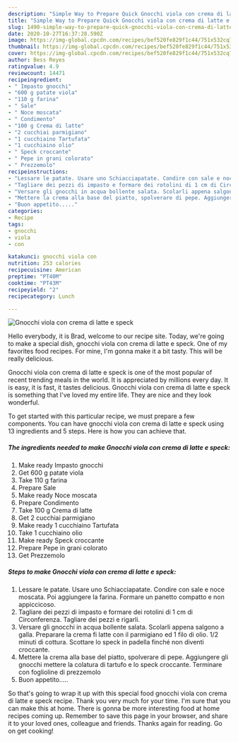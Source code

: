 ```yaml
---
description: "Simple Way to Prepare Quick Gnocchi viola con crema di latte e speck"
title: "Simple Way to Prepare Quick Gnocchi viola con crema di latte e speck"
slug: 1490-simple-way-to-prepare-quick-gnocchi-viola-con-crema-di-latte-e-speck
date: 2020-10-27T16:37:28.590Z
image: https://img-global.cpcdn.com/recipes/bef520fe829f1c44/751x532cq70/gnocchi-viola-con-crema-di-latte-e-speck-recipe-main-photo.jpg
thumbnail: https://img-global.cpcdn.com/recipes/bef520fe829f1c44/751x532cq70/gnocchi-viola-con-crema-di-latte-e-speck-recipe-main-photo.jpg
cover: https://img-global.cpcdn.com/recipes/bef520fe829f1c44/751x532cq70/gnocchi-viola-con-crema-di-latte-e-speck-recipe-main-photo.jpg
author: Bess Reyes
ratingvalue: 4.9
reviewcount: 14471
recipeingredient:
- " Impasto gnocchi"
- "600 g patate viola"
- "110 g farina"
- " Sale"
- " Noce moscata"
- " Condimento"
- "100 g Crema di latte"
- "2 cucchiai parmigiano"
- "1 cucchiaino Tartufata"
- "1 cucchiaino olio"
- " Speck croccante"
- " Pepe in grani colorato"
- " Prezzemolo"
recipeinstructions:
- "Lessare le patate. Usare uno Schiacciapatate. Condire con sale e noce moscata. Poi aggiungere la farina. Formare un panetto compatto e non appiccicoso."
- "Tagliare dei pezzi di impasto e formare dei rotolini di 1 cm di Circonferenza. Tagliare dei pezzi e rigarli."
- "Versare gli gnocchi in acqua bollente salata. Scolarli appena salgono a galla. Preparare la crema fi latte con il parmigiano ed 1 filo di olio. 1/2 minuti di cottura. Scottare lo speck in padella finché non diventi croccante."
- "Mettere la crema alla base del piatto, spolverare di pepe. Aggiungere gli gnocchi mettere la colatura di tartufo e lo speck croccante. Terminare con foglioline di prezzemolo"
- "Buon appetito....."
categories:
- Recipe
tags:
- gnocchi
- viola
- con

katakunci: gnocchi viola con 
nutrition: 253 calories
recipecuisine: American
preptime: "PT40M"
cooktime: "PT43M"
recipeyield: "2"
recipecategory: Lunch

---
```



![Gnocchi viola con crema di latte e speck](https://img-global.cpcdn.com/recipes/bef520fe829f1c44/751x532cq70/gnocchi-viola-con-crema-di-latte-e-speck-recipe-main-photo.jpg)

Hello everybody, it is Brad, welcome to our recipe site. Today, we're going to make a special dish, gnocchi viola con crema di latte e speck. One of my favorites food recipes. For mine, I'm gonna make it a bit tasty. This will be really delicious.



Gnocchi viola con crema di latte e speck is one of the most popular of recent trending meals in the world. It is appreciated by millions every day. It is easy, it is fast, it tastes delicious. Gnocchi viola con crema di latte e speck is something that I've loved my entire life. They are nice and they look wonderful.


To get started with this particular recipe, we must prepare a few components. You can have gnocchi viola con crema di latte e speck using 13 ingredients and 5 steps. Here is how you can achieve that.

<!--inarticleads1-->

##### The ingredients needed to make Gnocchi viola con crema di latte e speck:

1. Make ready  Impasto gnocchi
1. Get 600 g patate viola
1. Take 110 g farina
1. Prepare  Sale
1. Make ready  Noce moscata
1. Prepare  Condimento
1. Take 100 g Crema di latte
1. Get 2 cucchiai parmigiano
1. Make ready 1 cucchiaino Tartufata
1. Take 1 cucchiaino olio
1. Make ready  Speck croccante
1. Prepare  Pepe in grani colorato
1. Get  Prezzemolo




<!--inarticleads2-->

##### Steps to make Gnocchi viola con crema di latte e speck:

1. Lessare le patate. Usare uno Schiacciapatate. Condire con sale e noce moscata. Poi aggiungere la farina. Formare un panetto compatto e non appiccicoso.
1. Tagliare dei pezzi di impasto e formare dei rotolini di 1 cm di Circonferenza. Tagliare dei pezzi e rigarli.
1. Versare gli gnocchi in acqua bollente salata. Scolarli appena salgono a galla. Preparare la crema fi latte con il parmigiano ed 1 filo di olio. 1/2 minuti di cottura. Scottare lo speck in padella finché non diventi croccante.
1. Mettere la crema alla base del piatto, spolverare di pepe. Aggiungere gli gnocchi mettere la colatura di tartufo e lo speck croccante. Terminare con foglioline di prezzemolo
1. Buon appetito.....




So that's going to wrap it up with this special food gnocchi viola con crema di latte e speck recipe. Thank you very much for your time. I'm sure that you can make this at home. There is gonna be more interesting food at home recipes coming up. Remember to save this page in your browser, and share it to your loved ones, colleague and friends. Thanks again for reading. Go on get cooking!
